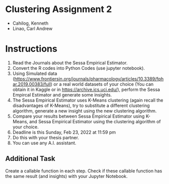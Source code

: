 # Clustering Assignment 2

- Cahilog, Kenneth
- Linao, Carl Andrew

# Instructions

1. Read the Journals about the Sessa Empirical Estimator.
2. Convert the R codes into Python Codes (use jupyter notebook).
3. Using Simulated data (https://www.frontiersin.org/journals/pharmacology/articles/10.3389/fphar.2019.00383/full) or a real world datasets of your choice (You can obtain it in Kaggle or in https://archive.ics.uci.edu/), perform the Sessa Empircal Estimator and generate some insights.
4. The Sessa Empirical Estimator uses K-Means clustering (again recall the disadvantages of K-Means), try to substitute a different clustering algorithm, generate a new insight using the new clustering algorithm.
5. Compare your results between Sessa Empirical Estimator using K-Means, and Sessa Empirical Estimator using the clustering algorithm of your choice.
6. Deadline is this Sunday, Feb 23, 2022 at 11:59 pm
7. Do this with your thesis partner.
8. You can use any A.I. assistant.

## Additional Task

Create a callable function in each step. Check if these callable function has the same result (and insights) with your Jupyter Notebook.

